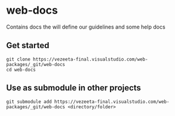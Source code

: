 # web-docs

Contains docs the will define our guidelines and some help docs

## Get started

```#!/bin/bash
git clone https://vezeeta-final.visualstudio.com/web-packages/_git/web-docs
cd web-docs
```

## Use as submodule in other projects

```#!/bin/bash
git submodule add https://vezeeta-final.visualstudio.com/web-packages/_git/web-docs <directory/folder>
```